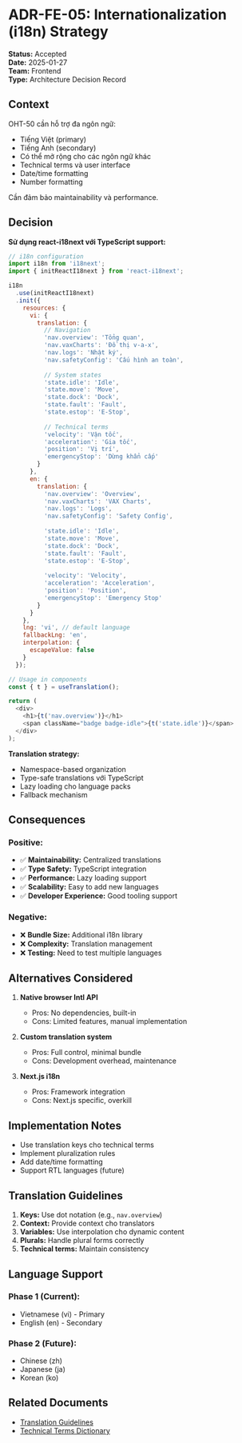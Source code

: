 # ADR-FE-05: Internationalization (i18n) Strategy

**Status:** Accepted  
**Date:** 2025-01-27  
**Team:** Frontend  
**Type:** Architecture Decision Record

## Context

OHT-50 cần hỗ trợ đa ngôn ngữ:
- Tiếng Việt (primary)
- Tiếng Anh (secondary)
- Có thể mở rộng cho các ngôn ngữ khác
- Technical terms và user interface
- Date/time formatting
- Number formatting

Cần đảm bảo maintainability và performance.

## Decision

**Sử dụng react-i18next với TypeScript support:**

```javascript
// i18n configuration
import i18n from 'i18next';
import { initReactI18next } from 'react-i18next';

i18n
  .use(initReactI18next)
  .init({
    resources: {
      vi: {
        translation: {
          // Navigation
          'nav.overview': 'Tổng quan',
          'nav.vaxCharts': 'Đồ thị v‑a‑x',
          'nav.logs': 'Nhật ký',
          'nav.safetyConfig': 'Cấu hình an toàn',
          
          // System states
          'state.idle': 'Idle',
          'state.move': 'Move',
          'state.dock': 'Dock',
          'state.fault': 'Fault',
          'state.estop': 'E‑Stop',
          
          // Technical terms
          'velocity': 'Vận tốc',
          'acceleration': 'Gia tốc',
          'position': 'Vị trí',
          'emergencyStop': 'Dừng khẩn cấp'
        }
      },
      en: {
        translation: {
          'nav.overview': 'Overview',
          'nav.vaxCharts': 'VAX Charts',
          'nav.logs': 'Logs',
          'nav.safetyConfig': 'Safety Config',
          
          'state.idle': 'Idle',
          'state.move': 'Move',
          'state.dock': 'Dock',
          'state.fault': 'Fault',
          'state.estop': 'E‑Stop',
          
          'velocity': 'Velocity',
          'acceleration': 'Acceleration',
          'position': 'Position',
          'emergencyStop': 'Emergency Stop'
        }
      }
    },
    lng: 'vi', // default language
    fallbackLng: 'en',
    interpolation: {
      escapeValue: false
    }
  });

// Usage in components
const { t } = useTranslation();

return (
  <div>
    <h1>{t('nav.overview')}</h1>
    <span className="badge badge-idle">{t('state.idle')}</span>
  </div>
);
```

**Translation strategy:**
- Namespace-based organization
- Type-safe translations với TypeScript
- Lazy loading cho language packs
- Fallback mechanism

## Consequences

### Positive:
- ✅ **Maintainability:** Centralized translations
- ✅ **Type Safety:** TypeScript integration
- ✅ **Performance:** Lazy loading support
- ✅ **Scalability:** Easy to add new languages
- ✅ **Developer Experience:** Good tooling support

### Negative:
- ❌ **Bundle Size:** Additional i18n library
- ❌ **Complexity:** Translation management
- ❌ **Testing:** Need to test multiple languages

## Alternatives Considered

1. **Native browser Intl API**
   - Pros: No dependencies, built-in
   - Cons: Limited features, manual implementation

2. **Custom translation system**
   - Pros: Full control, minimal bundle
   - Cons: Development overhead, maintenance

3. **Next.js i18n**
   - Pros: Framework integration
   - Cons: Next.js specific, overkill

## Implementation Notes

- Use translation keys cho technical terms
- Implement pluralization rules
- Add date/time formatting
- Support RTL languages (future)

## Translation Guidelines

1. **Keys:** Use dot notation (e.g., `nav.overview`)
2. **Context:** Provide context cho translators
3. **Variables:** Use interpolation cho dynamic content
4. **Plurals:** Handle plural forms correctly
5. **Technical terms:** Maintain consistency

## Language Support

### Phase 1 (Current):
- Vietnamese (vi) - Primary
- English (en) - Secondary

### Phase 2 (Future):
- Chinese (zh)
- Japanese (ja)
- Korean (ko)

## Related Documents

- [Translation Guidelines](../design/TRANSLATION_GUIDELINES.md)
- [Technical Terms Dictionary](../design/TECHNICAL_TERMS.md)